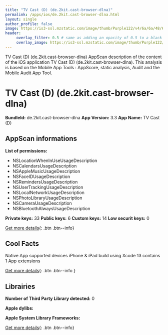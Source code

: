 ```yaml
---
title: "TV Cast (D) (de.2kit.cast-browser-dlna)"
permalink: /apps/ios/de.2kit.cast-browser-dlna.html
layout: single
author_profile: false
image: https://is3-ssl.mzstatic.com/image/thumb/Purple122/v4/6a/6a/48/6a6a48fd-7958-a148-0331-b5a91cd84f51/AppIcon-0-0-1x_U007emarketing-0-0-0-6-0-0-sRGB-0-0-0-GLES2_U002c0-512MB-85-220-0-0.png/512x512bb.jpg
header: 
     overlay_filter: 0.5 # same as adding an opacity of 0.5 to a black background
     overlay_image: https://is3-ssl.mzstatic.com/image/thumb/Purple122/v4/6a/6a/48/6a6a48fd-7958-a148-0331-b5a91cd84f51/AppIcon-0-0-1x_U007emarketing-0-0-0-6-0-0-sRGB-0-0-0-GLES2_U002c0-512MB-85-220-0-0.png/512x512bb.jpg
---
```

TV Cast (D) (de.2kit.cast-browser-dlna) AppScan description of the content of the iOS application TV Cast (D) (de.2kit.cast-browser-dlna). This analysis is based on the Mobile App Tools : AppScore, static analysis, Audit and the Mobile Audit App Tool.

# TV Cast (D) (de.2kit.cast-browser-dlna)

**BundleId:** de.2kit.cast-browser-dlna
**App Version:** 3.3
**App Name:** TV Cast (D)


## AppScan informations 

**List of permissions:** 
- NSLocationWhenInUseUsageDescription
- NSCalendarsUsageDescription
- NSAppleMusicUsageDescription
- NSFaceIDUsageDescription
- NSRemindersUsageDescription
- NSUserTrackingUsageDescription
- NSLocalNetworkUsageDescription
- NSPhotoLibraryUsageDescription
- NSCameraUsageDescription
- NSBluetoothAlwaysUsageDescription
  
  
**Private keys:** 33
**Public keys:** 6
**Custom keys:** 14
**Low securit keys:** 0
  
[Get more details](/pricing.html){: .btn .btn--info}

## Cool Facts

Native App
supported devices iPhone & iPad
build using Xcode 13
contains 1 App extensions
  
[Get more details](/pricing.html){: .btn .btn--info }

## Librairies 
**Number of Third Party Library detected:** 0


**Apple dylibs:**


**Apple System Library Frameworks:**


  
[Get more details](/pricing.html){: .btn .btn--info}

